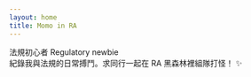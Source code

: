 ```yaml
---
layout: home
title: Momo in RA
---
```


法規初心者 Regulatory newbie  
紀錄我與法規的日常搏鬥。求同行一起在 RA 黑森林裡組隊打怪！ ✨  

